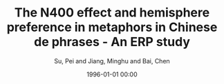 ---
layout: post
title: The N400 effect and hemisphere preference in metaphors in Chinese de phrases - An ERP study

date: 1996-01-01 00:00
author: Su, Pei and Jiang, Minghu and Bai, Chen
tags: ["chinese","erp","metaphor","semantics"]
journal: International Conference on Signal Processing Proceedings ICSP

link: https://doi.org/10.1109/ICSP.2016.7878057

year: 2016
---